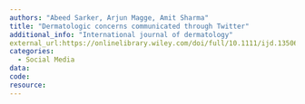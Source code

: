 ```yaml
---
authors: "Abeed Sarker, Arjun Magge, Amit Sharma"
title: "Dermatologic concerns communicated through Twitter"
additional_info: "International journal of dermatology"
external_url:https://onlinelibrary.wiley.com/doi/full/10.1111/ijd.13506
categories:
  - Social Media
data: 
code:
resource:
---
```


